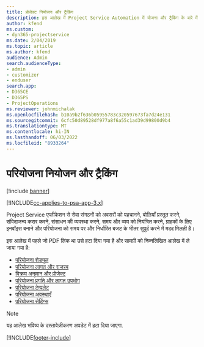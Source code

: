 ```yaml
---
title: प्रोजेक्ट नियोजन और ट्रैकिंग
description: इस आलेख में Project Service Automation में योजना और ट्रैकिंग के बारे में जानकारी दी गई है।
author: kfend
ms.custom:
- dyn365-projectservice
ms.date: 2/04/2019
ms.topic: article
ms.author: kfend
audience: Admin
search.audienceType:
- admin
- customizer
- enduser
search.app:
- D365CE
- D365PS
- ProjectOperations
ms.reviewer: johnmichalak
ms.openlocfilehash: b10a9b2f636b05955783c320597673fa7d24e131
ms.sourcegitcommit: 6cfc50d89528df977a8f6a55c1ad39d99800d9b4
ms.translationtype: MT
ms.contentlocale: hi-IN
ms.lasthandoff: 06/03/2022
ms.locfileid: "8933264"
---
```

# <a name="project-planning-and-tracking"></a>परियोजना नियोजन और ट्रैकिंग

[!include [banner](../../includes/psa-now-project-operations.md)]

[!INCLUDE[cc-applies-to-psa-app-3.x](../../includes/cc-applies-to-psa-app-3x.md)]

Project Service एप्लीकेशन से सेवा संगठनों को अवसरों को पहचानने, बोलियाँ प्रस्तुत करने, संविदाजन्य करार करने, संसाधन की व्यवस्था करने, समय और व्यय को नियंत्रित करने, ग्राहकों के लिए इनवॉइस बनाने और परियोजना को समय पर और निर्धारित बजट के भीतर सुपुर्द करने में मदद मिलती है। 

इस आलेख में पहले जो PDF लिंक था उसे हटा दिया गया है और सामग्री को निम्नलिखित आलेख में ले जाया गया है:

- [परियोजना शेड्यूल](../project-creating.md)
- [परियोजना लागत और राजस्व](../project-estimating.md)
- [विक्रय अनुमान और प्रोजेक्ट](../project-leveraging.md)
- [परियोजना प्रगति और लागत उपभोग](../project-tracking.md)
- [परियोजना टेम्पलेट](../project-templates.md)
- [परियोजना अवस्थाएँ](../project-stages.md)
- [परियोजना सेटिंग्‍स](../project-settings.md)

> [!NOTE]
> यह आलेख भविष्य के दस्तावेज़ीकरण अपडेट में हटा दिया जाएगा. 


[!INCLUDE[footer-include](../../includes/footer-banner.md)]
